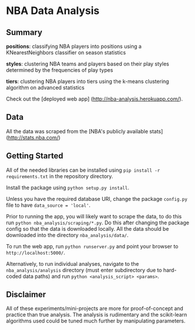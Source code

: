 NBA Data Analysis
===============

Summary
-------------------
**positions**: classifying NBA players into positions using a KNearestNeighbors classifier on season statistics

**styles**: clustering NBA teams and players based on their play styles determined by the frequencies of play types

**tiers**: clustering NBA players into tiers using the k-means clustering algorithm on advanced statistics


Check out the [deployed web app] (http://nba-analysis.herokuapp.com/).

Data
-------------------
All the data was scraped from the [NBA's publicly available stats] (http://stats.nba.com/)


Getting Started
-------------------
All of the needed libraries can be installed using `pip install -r requirements.txt` in the repository directory.

Install the package using `python setup.py install`.

Unless you have the required database URI, change the package `config.py` file to have `data_source = 'local'`.

Prior to running the app, you will likely want to scrape the data, to do this run `python nba_analysis/scraping/*.py`. Do this after changing the package config so that the data is downloaded locally. All the data should be downloaded into the directory `nba_analysis/data/`.

To run the web app, run `python runserver.py` and point your browser to `http://localhost:5000/`.

Alternatively, to run individual analyses, navigate to the `nba_analysis/analysis` directory (must enter subdirectory due to hard-coded data paths) and run `python <analysis_script> <params>`.

Disclaimer
-------------------
All of these experiments/mini-projects are more for proof-of-concept and practice than true analysis. The analysis is rudimentary and the scikit-learn algorithms used could be tuned much further by manipulating parameters.
